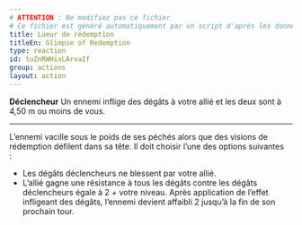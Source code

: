 ```yaml
---
# ATTENTION : Ne modifiez pas ce fichier
# Ce fichier est généré automatiquement par un script d'après les données du module Foundry VTT officiel et de sa traduction
title: Lueur de rédemption
titleEn: Glimpse of Redemption
type: reaction
id: tuZnRWHixLArvaIf
group: actions
layout: action
---
```

<p><span><strong>Déclencheur</strong> Un ennemi inflige des dégâts à votre allié et les deux sont à 4,50 m ou moins de vous.</span></p><hr><p>L’ennemi vacille sous le poids de ses péchés alors que des visions de rédemption défilent dans sa tête. Il doit choisir l’une des options suivantes :&nbsp;&nbsp;</p><ul><li>Les dégâts déclencheurs ne blessent par votre allié.</li><li>L’allié gagne une résistance à tous les dégâts contre les dégâts déclencheurs égale à 2 + votre niveau. Après application de l’effet infligeant des dégâts, l’ennemi devient affaibli 2 jusqu’à la fin de son prochain tour.</li></ul>
